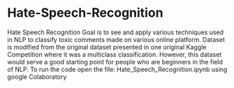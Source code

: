 # Hate-Speech-Recognition
Hate Speech Recognition
Goal is to see and apply various techniques used in NLP to classify toxic comments made on various online platform. Dataset is modified from the original dataset presented in one original Kaggle Competition where it was a multiclass classification. However, this dataset would serve a good starting point for people who are beginners in the field of NLP.
 To run the code open the file: Hate_Speech_Recognition.ipynb using google Colaboratory
